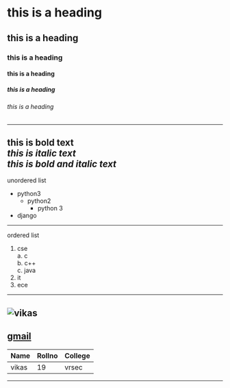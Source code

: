 # this is a heading
## this is a heading
### this is a heading
#### this is a heading
##### this is a heading
###### this is a heading
------------------------
**this is bold text**  
*this is italic text*  
***this is bold and italic text***
-------------------------
unordered list
  - python3
    - python2
        - python 3
  - django
  
-------------------------
ordered list
1. cse  
  a. c  
  b. c++  
  c. java  
2. it
3. ece
--------------------------
![vikas](https://media-exp1.licdn.com/dms/image/C5603AQHmS4L-mmFu5A/profile-displayphoto-shrink_200_200/0/1610614108871?e=1616025600&v=beta&t=VV-0dACVU5L96X8Ora9M2-aKltj4t532Xq-94dgPd-Y)
-----------------------------
[gmail](https://www.goggle.com)
-------------------------------
Name | Rollno | College
------|---|---
vikas|19|vrsec
--------------------------------



